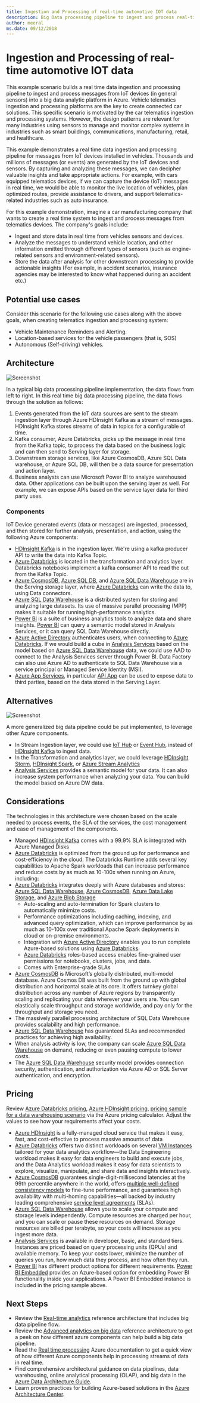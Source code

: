 ```yaml
---
title: Ingestion and Processing of real-time automotive IOT data
description: Big Data processing pipeline to ingest and process real-time IoT Data from vehicles.
author: meeral
ms.date: 09/12/2018
---
```


# Ingestion and Processing of real-time automotive IOT data

This example scenario builds a real time data ingestion and processing pipeline to ingest and process messages from IoT devices (in general sensors) into a big data analytic platform in Azure. Vehicle telematics ingestion and processing platforms are the key to create connected car solutions. This specific scenario is motivated by the car telematics ingestion and processing systems. However, the design patterns are relevant for many industries using sensors to manage and monitor complex systems in industries such as smart buildings, communications, manufacturing, retail, and healthcare.

This example demonstrates a real time data ingestion and processing pipeline for messages from IoT devices installed in vehicles. Thousands and millions of messages (or events) are generated by the IoT devices and sensors. By capturing and analyzing these messages, we can decipher valuable insights and take appropriate actions. For example, with cars equipped telematics devices, if we can capture the device (IoT) messages in real time, we would be able to monitor the live location of vehicles, plan optimized routes, provide assistance to drivers, and support telematics-related industries such as auto insurance.

For this example demonstration, imagine a car manufacturing company that wants to create a real time system to ingest and process messages from telematics devices. The company's goals include:
* Ingest and store data in real time from vehicles sensors and devices.
* Analyze the messages to understand vehicle location, and other information emitted through different types of sensors (such as engine-related sensors and environment-related sensors).
* Store the data after analysis for other downstream processing to provide actionable insights (For example, in accident scenarios, insurance agencies may be interested to know what happened during an accident etc.)

## Potential use cases

Consider this scenario for the following use cases along with the above goals, when creating telematics ingestion and processing system:

* Vehicle Maintenance Reminders and Alerting.
* Location-based services for the vehicle passengers (that is, SOS)
* Autonomous (Self-driving) vehicles.

## Architecture

![Screenshot](media/architecture-diagram-realtime-analytics-vehicle-data1.png)

In a typical big data processing pipeline implementation, the data flows from left to right. In this real time big data processing pipeline, the data flows through the solution as follows:

1. Events generated from the IoT data sources are sent to the stream ingestion layer through Azure HDInsight Kafka as a stream of messages.  HDInsight Kafka stores streams of data in topics for a configurable of time.
2. Kafka consumer, Azure Databricks, picks up the message in real time from the Kafka topic, to process the data based on the business logic and can then send to Serving layer for storage.
3. Downstream storage services, like Azure CosmosDB, Azure SQL Data warehouse, or Azure SQL DB, will then be a data source for presentation and action layer.
4. Business analysts can use Microsoft Power BI to analyze warehoused data. Other applications can be built upon the serving layer as well. For example, we can expose APIs based on the service layer data for third party uses.

### Components
IoT Device generated events (data or messages) are ingested, processed, and then stored for further analysis, presentation, and action, using the following Azure components:
* [HDInsight Kafka](https://docs.microsoft.com/en-us/azure/hdinsight/kafka/apache-kafka-introduction) is in the ingestion layer. We're using a kafka producer API to write the data into Kafka Topic.
* [Azure Databricks](https://azure.microsoft.com/en-us/services/databricks/) is located in the transformation and analytics layer. Databricks notebooks implement a kafka consumer API to read the out from the Kafka Topic.
* [Azure CosmosDB](https://azure.microsoft.com/en-us/services/cosmos-db/), [Azure SQL DB](https://docs.microsoft.com/en-us/azure/sql-database/), and [Azure SQL Data Warehouse](https://review.docs.microsoft.com/en-us/azure/sql-data-warehouse) are in the Serving storage layer, where [Azure Databricks](https://azure.microsoft.com/en-us/services/databricks/) can write the data to, using Data connectors.
* [Azure SQL Data Warehouse](https://review.docs.microsoft.com/en-us/azure/sql-data-warehouse) is a distributed system for storing and analyzing large datasets. Its use of massive parallel processing (MPP) makes it suitable for running high-performance analytics.
* [Power BI](https://review.docs.microsoft.com/en-us/power-bi) is a suite of business analytics tools to analyze data and share insights. [Power BI](https://review.docs.microsoft.com/en-us/power-bi)  can query a semantic model stored in Analysis Services, or it can query SQL Data Warehouse directly.
* [Azure Active Directory](https://review.docs.microsoft.com/en-us/azure/active-directory) authenticates users, when connecting to [Azure Databricks](https://azure.microsoft.com/en-us/services/databricks/). If we would build a cube in [Analysis Services](https://review.docs.microsoft.com/en-us/azure/analysis-services) based on the model based on [Azure SQL Data Warehouse](https://review.docs.microsoft.com/en-us/azure/sql-data-warehouse) data, we could use AAD to connect to the Analysis Services server through Power BI. Data Factory can also use Azure AD to authenticate to SQL Data Warehouse via a service principal or Managed Service Identity (MSI).
* [Azure App Services](https://docs.microsoft.com/en-us/azure/app-service/app-service-web-overview), in particular [API App](https://azure.microsoft.com/en-us/services/app-service/api/) can be used to expose data to third parties, based on the data stored in the Serving Layer.

## Alternatives

![Screenshot](media/architecture-diagram-realtime-analytics-vehicle-data2.png)

A more generalized big data pipeline could be put implemented, to leverage  other Azure components. 
* In Stream Ingestion layer, we could use [IoT Hub](https://azure.microsoft.com/en-us/services/iot-hub/) or [Event Hub](https://azure.microsoft.com/en-us/services/event-hubs/), instead of [HDInsight Kafka](https://docs.microsoft.com/en-us/azure/hdinsight/kafka/apache-kafka-introduction) to ingest data.
* In the Transformation and analytics layer, we could leverage [HDInsight Storm](https://docs.microsoft.com/en-us/azure/hdinsight/storm/apache-storm-overview), [HDInsight Spark](https://docs.microsoft.com/en-us/azure/hdinsight/spark/apache-spark-overview), or [Azure Stream Analytics](https://azure.microsoft.com/en-us/services/stream-analytics/)
* [Analysis Services](https://review.docs.microsoft.com/en-us/azure/analysis-services) provides a semantic model for your data. It can also increase system performance when analyzing your data. You can build the model based on Azure DW data.

## Considerations

The technologies in this architecture were chosen based on the scale needed to process events, the SLA of the services, the cost management and ease of management of the components.
* Managed [HDInsight Kafka](https://docs.microsoft.com/en-us/azure/hdinsight/kafka/apache-kafka-introduction) comes with a 99.9% SLA is integrated with Azure Managed Disks
* [Azure Databricks](https://azure.microsoft.com/en-us/services/databricks/) is optimized from the ground up for performance and cost-efficiency in the cloud. The Databricks Runtime adds several key capabilities to Apache Spark workloads that can increase performance and reduce costs by as much as 10-100x when running on Azure, including:
* [Azure Databricks](https://azure.microsoft.com/en-us/services/databricks/) integrates deeply with Azure databases and stores: [Azure SQL Data Warehouse](https://review.docs.microsoft.com/en-us/azure/sql-data-warehouse), [Azure CosmosDB](https://azure.microsoft.com/en-us/services/cosmos-db/), [Azure Data Lake Storage](https://azure.microsoft.com/en-us/services/storage/data-lake-storage/), and [Azure Blob Storage](https://azure.microsoft.com/en-us/services/storage/blobs/)
    * Auto-scaling and auto-termination for Spark clusters to automatically minimize costs.
    * Performance optimizations including caching, indexing, and advanced query optimization, which can improve performance by as much as 10-100x over traditional Apache Spark deployments in cloud or on-premise environments.
    * Integration with [Azure Active Directory](https://review.docs.microsoft.com/en-us/azure/active-directory) enables you to run complete Azure-based solutions using [Azure Databricks](https://azure.microsoft.com/en-us/services/databricks/).
    * [Azure Databricks](https://azure.microsoft.com/en-us/services/databricks/) roles-based access enables fine-grained user permissions for notebooks, clusters, jobs, and data.
    * Comes with Enterprise-grade SLAs
* [Azure CosmosDB](https://azure.microsoft.com/en-us/services/cosmos-db/) is Microsoft’s globally distributed, multi-model database. Azure Cosmos DB was built from the ground up with global distribution and horizontal scale at its core. It offers turnkey global distribution across any number of Azure regions by transparently scaling and replicating your data wherever your users are. You can elastically scale throughput and storage worldwide, and pay only for the throughput and storage you need.
* The massively parallel processing architecture of SQL Data Warehouse provides scalability and high performance.
* [Azure SQL Data Warehouse](https://review.docs.microsoft.com/en-us/azure/sql-data-warehouse) has guaranteed SLAs and recommended practices for achieving high availability.
* When analysis activity is low, the company can scale [Azure SQL Data Warehouse](https://review.docs.microsoft.com/en-us/azure/sql-data-warehouse) on demand, reducing or even pausing compute to lower costs.
* The [Azure SQL Data Warehouse](https://review.docs.microsoft.com/en-us/azure/sql-data-warehouse) security model provides connection security, authentication, and authorization via Azure AD or SQL Server authentication, and encryption.


## Pricing

Review [Azure Databricks pricing](https://azure.microsoft.com/en-us/pricing/details/databricks/), [Azure HDInsight pricing](https://azure.microsoft.com/en-us/pricing/details/hdinsight/), [pricing sample for a data warehousing scenario](https://azure.com/e/b798fb70c53e4dd19fdeacea4db78276) via the Azure pricing calculator. Adjust the values to see how your requirements affect your costs.
* [Azure HDInsight](https://docs.microsoft.com/en-us/azure/hdinsight/) is a fully-managed cloud service that makes it easy, fast, and cost-effective to process massive amounts of data
* [Azure Databricks](https://azure.microsoft.com/en-us/services/databricks/) offers two distinct workloads on several [VM Instances](https://azure.microsoft.com/en-us/pricing/details/databricks/#instances) tailored for your data analytics workflow—the Data Engineering workload makes it easy for data engineers to build and execute jobs, and the Data Analytics workload makes it easy for data scientists to explore, visualize, manipulate, and share data and insights interactively.
* [Azure CosmosDB](https://azure.microsoft.com/en-us/services/cosmos-db/) guarantees single-digit-millisecond latencies at the 99th percentile anywhere in the world, offers [multiple well-defined consistency models](https://docs.microsoft.com/en-us/azure/cosmos-db/consistency-levels) to fine-tune performance, and guarantees high availability with multi-homing capabilities—all backed by industry leading comprehensive [service level agreements](https://azure.microsoft.com/en-us/support/legal/sla/cosmos-db/) (SLAs).
* [Azure SQL Data Warehouse](https://azure.microsoft.com/pricing/details/sql-data-warehouse/gen2/) allows you to scale your compute and storage levels independently. Compute resources are charged per hour, and you can scale or pause these resources on demand. Storage resources are billed per terabyte, so your costs will increase as you ingest more data.
* [Analysis Services](https://azure.microsoft.com/pricing/details/analysis-services/) is available in developer, basic, and standard tiers. Instances are priced based on query processing units (QPUs) and available memory. To keep your costs lower, minimize the number of queries you run, how much data they process, and how often they run.
* [Power BI](https://powerbi.microsoft.com/pricing/) has different product options for different requirements. [Power BI Embedded](https://azure.microsoft.com/pricing/details/power-bi-embedded/) provides an Azure-based option for embedding Power BI functionality inside your applications. A Power BI Embedded instance is included in the pricing sample above.

## Next Steps
* Review the [Real-time analytics](https://azure.microsoft.com/en-us/solutions/architecture/real-time-analytics/) reference architecture that includes big data pipeline flow.
* Review the [Advanced analytics on big data](https://azure.microsoft.com/en-gb/solutions/architecture/advanced-analytics-on-big-data/) reference architecture to get a peek on how different azure components can help build a big data pipeline.
* Read the [Real time processing](https://docs.microsoft.com/en-us/azure/architecture/data-guide/big-data/real-time-processing) Azure documentation to get a quick view of how different Azure components help in processing streams of data in real time.
* Find comprehensive architectural guidance on data pipelines, data warehousing, online analytical processing (OLAP), and big data in the [Azure Data Architecture Guide](https://review.docs.microsoft.com/en-us/azure/architecture/data-guide/).
* Learn proven practices for building Azure-based solutions in the [Azure Architecture Center](https://review.docs.microsoft.com/en-us/azure/architecture/).
